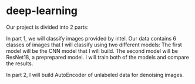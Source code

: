 # deep-learning
Our project is divided into 2 parts:

In part 1, we will classify images provided by intel. Our data contains 6 classes of images that I will classify using two different models: The first model will be the CNN model that I will build. The second model will be ResNet18, a preprepared model. I will train both of the models and compare the results.

In part 2, I will build AutoEncoder of unlabeled data for denoising images.
